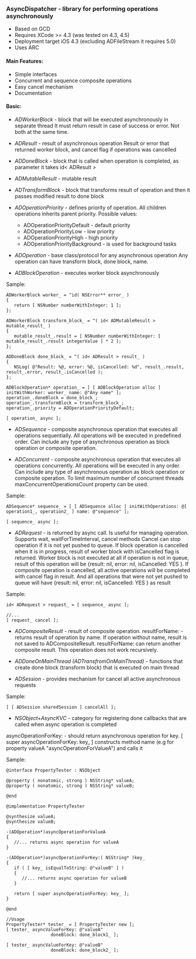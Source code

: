 ### AsyncDispatcher - library for performing operations asynchronously ###

*   Based on GCD
*   Requires XCode >= 4.3 (was tested on 4.3, 4.5)
*   Deployment target iOS 4.3 (excluding ADFileStream it requires 5.0)
*   Uses ARC

#### Main Features: ####
*   Simple interfaces
*   Concurrent and sequence composite operations
*   Easy cancel mechanism
*   Documentation

#### Basic: ####

*   *ADWorkerBlock* - block that will be executed asynchronously in separate thread
It must return result in case of success or error. Not both at the same time.

*   *ADResult* - result of asynchronous operation
Result or error that returned worker block, and cancel flag if operations was cancelled

*   *ADDoneBlock* - block that is called when operation is completed, as parameter it takes id< ADResult >

*   *ADMutableResult* - mutable result

*   *ADTransformBlock* - block that transforms result of operation and then it passes modified result to done block

*   *ADOperationPriority* - defines priority of operation. All children operations inherits parent priority. Possible values:

	* ADOperationPriorityDefault - default priority
	* ADOperationPriorityLow - low priority
	* ADOperationPriorityHigh - high priority
	* ADOperationPriorityBackground - is used for background tasks

*   *ADOperation* - base class/protocol for any asynchronous operation
Any operation can have transform block, done block, name.

*   *ADBlockOperation* - executes worker block asynchronously

Sample:

    ADWorkerBlock worker_ = ^id( NSError** error_ )
    {
       return [ NSNumber numberWithInteger: 1 ];
    };

    ADWorkerBlock transform_block_ = ^( id< ADMutableResult > mutable_result_ )
    {
       mutable_result_.result = [ NSNumber numberWithInteger: [ mutable_result_.result integerValue ] * 2 ];
    };

    ADDoneBlock done_block_ = ^( id< ADResult > result_ )
    {
       NSLog( @"Result: %@, error: %@, isCancelled: %d", result_.result, result_.error, result_.isCancelled );
    };

    ADBlockOperation* operation_ = [ [ ADBlockOperation alloc ] initWithWorker: worker_ name: @"Any name" ];
    operation_.doneBlock = done_block_;
    operation_.transformBlock = transform_block_;
    operation_.priority = ADOperationPriorityDefault;

    [ operation_ async ];

*   *ADSequence* - composite asynchronous operation that executes all operations sequentially.
All operations will be executed in predefined order.
Can include any type of asynchronous operation as block operation or composite operation.

*   *ADConcurrent* - composite asynchronous operation that executes all operations concurrently.
All operations will be executed in any order.
Can include any type of asynchronous operation as block operation or composite operation.
To limit maximum number of concurrent threads maxConcurrentOperationsCount property can be used.

Sample:

    ADSequence* sequence_ = [ [ ADSequence alloc ] initWithOperations: @[ operation1_, operation2_ ] name: @"sequence" ];

    [ sequence_ async ];

*   *ADRequest* - is returned by async call. Is useful for managing operation. Supports wait, waitForTimeInterval, cancel methods
Cancel can stop operation if it is not yet pushed to queue.
If block operation is cancelled when it is in progress, result of worker block with isCancelled flag is returned. Worker block is not executed at all if operation is not in queue, result of this operation will be {result: nil, error: nil, isCancelled: YES }.
If composite operation is cancelled, all active operations will be completed with cancel flag in result. And all operations that were not yet pushed to queue will have {result: nil, error: nil, isCancelled: YES } as result

Sample:

    id< ADRequest > request_ = [ sequence_ async ];
    
    //...
    [ request_ cancel ];

*   *ADCompositeResult* - result of composite operation. resultForName: - returns result of operation by name.
If operation without name, result is not saved to ADCompositeResult. resultForName: can return another composite result. This operation does not work recursively.

*   *ADDoneOnMainThread (ADTransfromOnMainThread)* - functions that create done block (transform block) that is executed on main thread

*   *ADSession* - provides mechanism for cancel all active asynchronous requests

Sample:

    [ [ ADSession sharedSession ] cancelAll ];

*   *NSObject+AsyncKVC* - category for registering done callbacks that are called when async operation is completed

asyncOperationForKey: - should return asynchronous operation for key. [ super asyncOperationForKey: key_ ] constructs method name (e.g for property valueA "asyncOperationForValueA") and calls it

Sample:

	@interface PropertyTester : NSObject

	@property ( nonatomic, strong ) NSString* valueA;
	@property ( nonatomic, strong ) NSString* valueB;

	@end

	@implementation PropertyTester

	@synthesize valueA;
	@synthesize valueB;

	-(ADOperation*)asyncOperationForValueA
	{
	   //... returns async operation for valueA
	}

	-(ADOperation*)asyncOperationForKey:( NSString* )key_
	{
	   if ( [ key_ isEqualToString: @"valueB" ] )
	   {
	      //... returns async operation for valueB
	   }

	   return [ super asyncOperationForKey: key_ ];
	}

	@end
	
	//Usage
	PropertyTester* tester_ = [ PropertyTester new ];
	[ tester_ asyncValueForKey: @"valueA"
                     doneBlock: done_block1_ ];

	[ tester_ asyncValueForKey: @"valueB"
                     doneBlock: done_block2_ ];


	